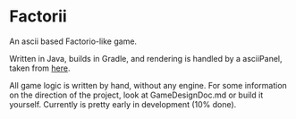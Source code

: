 # Factorii
An ascii based Factorio-like game.

Written in Java, builds in Gradle, and rendering is handled
by a asciiPanel, taken from [here](http://trystans.blogspot.com/2011/08/roguelike-tutorial-01-java-eclipse.html). 

All game logic is written by hand, without any engine. For
some information on the direction of the project, look at 
GameDesignDoc.md or build it yourself. Currently is pretty early in
development (10% done).